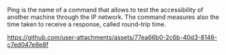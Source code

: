 Ping is the name of a command that allows to test the accessibility of another machine through the IP network. The command measures also the time taken to receive a response, called round-trip time.

https://github.com/user-attachments/assets/77ea66b0-2c6b-40d3-8146-c7ed047e8e8f

